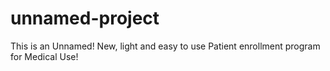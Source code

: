 # unnamed-project
This is an Unnamed! New, light and easy to use Patient enrollment program for Medical Use!
